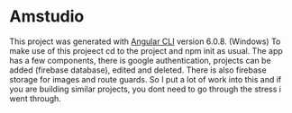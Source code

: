 # Amstudio

This project was generated with [Angular CLI](https://github.com/angular/angular-cli) version 6.0.8.
(Windows)
To make use of this projeect cd to the project and npm init as usual. 
The app has a few components, there is google authentication, projects can be added (firebase database), edited and deleted. There is also firebase storage for images and route guards. So I put a lot of work into this and if you are building similar projects, you dont need to go through the stress i went through.
